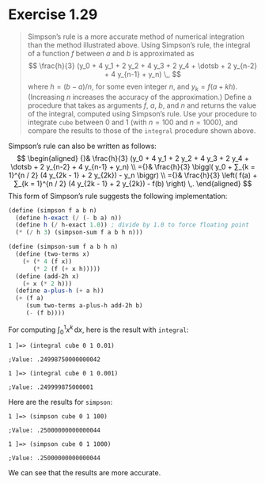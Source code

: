 # Exercise 1.29

> Simpson’s rule is a more accurate method of numerical integration than the method illustrated above.
> Using Simpson’s rule, the integral of a function $f$ between $a$ and $b$ is approximated as
> $$
>   \frac{h}{3}
>   (y_0 + 4 y_1 + 2 y_2 + 4 y_3 + 2 y_4 + \dotsb + 2 y_{n-2} + 4 y_{n-1} + y_n) \,,
> $$
> where $h = (b - a) / n$, for some even integer $n$, and $y_k = f(a + kh)$.
> (Increasing $n$ increases the accuracy of the approximation.)
> Define a procedure that takes as arguments $f$, $a$, $b$, and $n$ and returns the value of the integral, computed using Simpson’s rule.
> Use your procedure to integrate `cube` between $0$ and $1$ (with $n = 100$ and $n = 1000$), and compare the results to those of the `integral` procedure shown above.



Simpson’s rule can also be written as follows:
$$
    \begin{aligned}
    {}&
    \frac{h}{3}
    (y_0 + 4 y_1 + 2 y_2 + 4 y_3 + 2 y_4 + \dotsb + 2 y_{n-2} + 4 y_{n-1} + y_n) \\
    ={}&
    \frac{h}{3}
    \biggl( y_0 + ∑_{k = 1}^{n / 2} (4 y_{2k - 1} + 2 y_{2k}) - y_n \biggr) \\
    ={}&
    \frac{h}{3}
    \left( f(a) + ∑_{k = 1}^{n / 2} (4 y_{2k - 1} + 2 y_{2k}) - f(b) \right) \,.
    \end{aligned}
$$
This form of Simpson’s rule suggests the following implementation:
```scheme
(define (simpson f a b n)
  (define h-exact (/ (- b a) n))
  (define h (/ h-exact 1.0)) ; divide by 1.0 to force floating point
  (* (/ h 3) (simpson-sum f a b h n)))

(define (simpson-sum f a b h n)
  (define (two-terms x)
    (+ (* 4 (f x))
       (* 2 (f (+ x h)))))
  (define (add-2h x)
    (+ x (* 2 h)))
  (define a-plus-h (+ a h))
  (+ (f a)
     (sum two-terms a-plus-h add-2h b)
     (- (f b))))
```

For computing $∫_0^1 x^k \,\mathrm{d}x$, here is the result with `integral`:
```text
1 ]=> (integral cube 0 1 0.01)

;Value: .24998750000000042

1 ]=> (integral cube 0 1 0.001)

;Value: .249999875000001
```
Here are the results for `simpson`:
```text
1 ]=> (simpson cube 0 1 100)

;Value: .25000000000000044

1 ]=> (simpson cube 0 1 1000)

;Value: .25000000000000044
```
We can see that the results are more accurate.
